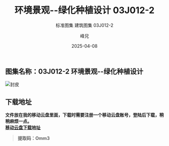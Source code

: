 ﻿---
layout:     post
title:      环境景观--绿化种植设计 03J012-2 
subtitle:   标准图集 建筑图集  03J012-2
date:       2025-04-08
author:     峰兄
header-img: img/the-first.png
catalog: true
tags:
- 建筑图集
- 03J012-2
- 标准图集
---
## 图集名称：03J012-2 环境景观--绿化种植设计 
![封皮][1]

## 下载地址 ##
**文件放在我的移动云盘里面，下载时需要注册一个移动云盘账号，登陆后下载，稍稍麻烦一点。**  
[**移动云盘下载地址**][2]

> **提取码：Omm3**


  [1]: https://pic1.imgdb.cn/item/67f4e5a588c538a9b5c64349.jpg
  [2]: https://caiyun.139.com/m/i?105CqTLCw3oL8